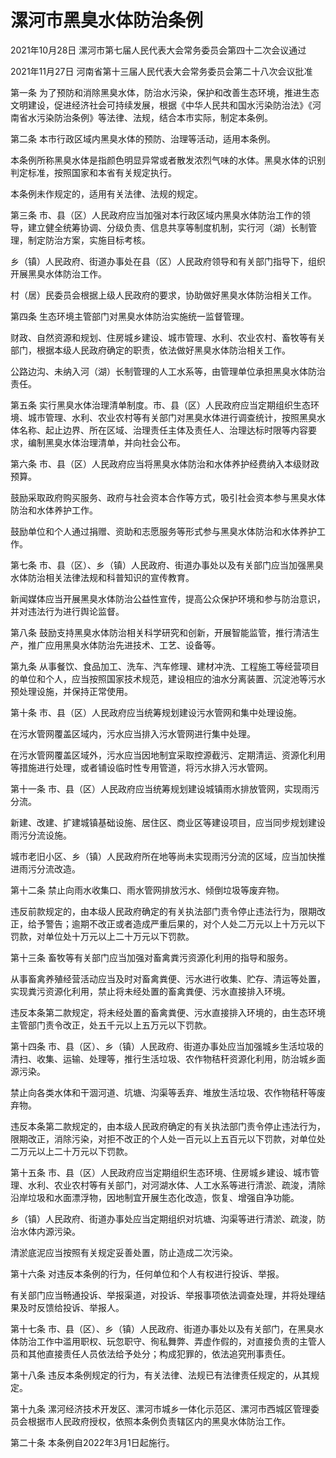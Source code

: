 # 漯河市黑臭水体防治条例

2021年10月28日 漯河市第七届人民代表大会常务委员会第四十二次会议通过

2021年11月27日 河南省第十三届人民代表大会常务委员会第二十八次会议批准



第一条 为了预防和消除黑臭水体，防治水污染，保护和改善生态环境，推进生态文明建设，促进经济社会可持续发展，根据《中华人民共和国水污染防治法》《河南省水污染防治条例》等法律、法规，结合本市实际，制定本条例。

第二条 本市行政区域内黑臭水体的预防、治理等活动，适用本条例。

本条例所称黑臭水体是指颜色明显异常或者散发浓烈气味的水体。黑臭水体的识别判定标准，按照国家和本省有关规定执行。

本条例未作规定的，适用有关法律、法规的规定。

第三条 市、县（区）人民政府应当加强对本行政区域内黑臭水体防治工作的领导，建立健全统筹协调、分级负责、信息共享等制度机制，实行河（湖）长制管理，制定防治方案，实施目标考核。

乡（镇）人民政府、街道办事处在县（区）人民政府领导和有关部门指导下，组织开展黑臭水体防治工作。

村（居）民委员会根据上级人民政府的要求，协助做好黑臭水体防治相关工作。

第四条 生态环境主管部门对黑臭水体防治实施统一监督管理。

财政、自然资源和规划、住房城乡建设、城市管理、水利、农业农村、畜牧等有关部门，根据本级人民政府确定的职责，依法做好黑臭水体防治相关工作。

公路边沟、未纳入河（湖）长制管理的人工水系等，由管理单位承担黑臭水体防治责任。

第五条 实行黑臭水体治理清单制度。市、县（区）人民政府应当定期组织生态环境、城市管理、水利、农业农村等有关部门对黑臭水体进行调查统计，按照黑臭水体名称、起止边界、所在区域、治理责任主体及责任人、治理达标时限等内容要求，编制黑臭水体治理清单，并向社会公布。

第六条 市、县（区）人民政府应当将黑臭水体防治和水体养护经费纳入本级财政预算。

鼓励采取政府购买服务、政府与社会资本合作等方式，吸引社会资本参与黑臭水体防治和水体养护工作。

鼓励单位和个人通过捐赠、资助和志愿服务等形式参与黑臭水体防治和水体养护工作。

第七条 市、县（区）、乡（镇）人民政府、街道办事处以及有关部门应当加强黑臭水体防治相关法律法规和科普知识的宣传教育。

新闻媒体应当开展黑臭水体防治公益性宣传，提高公众保护环境和参与防治意识，并对违法行为进行舆论监督。

第八条 鼓励支持黑臭水体防治相关科学研究和创新，开展智能监管，推行清洁生产，推广应用黑臭水体防治先进技术、工艺、设备等。

第九条 从事餐饮、食品加工、洗车、汽车修理、建材冲洗、工程施工等经营项目的单位和个人，应当按照国家技术规范，建设相应的油水分离装置、沉淀池等污水预处理设施，并保持正常使用。

第十条 市、县（区）人民政府应当统筹规划建设污水管网和集中处理设施。

在污水管网覆盖区域内，污水应当排入污水管网进行集中处理。

在污水管网覆盖区域外，污水应当因地制宜采取控源截污、定期清运、资源化利用等措施进行处理，或者铺设临时性专用管道，将污水排入污水管网。

第十一条 市、县（区）人民政府应当统筹规划建设城镇雨水排放管网，实现雨污分流。

新建、改建、扩建城镇基础设施、居住区、商业区等建设项目，应当同步规划建设雨污分流设施。

城市老旧小区、乡（镇）人民政府所在地等尚未实现雨污分流的区域，应当加快推进雨污分流改造。

第十二条 禁止向雨水收集口、雨水管网排放污水、倾倒垃圾等废弃物。

违反前款规定的，由本级人民政府确定的有关执法部门责令停止违法行为，限期改正，给予警告；逾期不改正或者造成严重后果的，对个人处二万元以上十万元以下罚款，对单位处十万元以上二十万元以下罚款。

第十三条 畜牧等有关部门应当加强对畜禽粪污资源化利用的指导和服务。

从事畜禽养殖经营活动应当及时对畜禽粪便、污水进行收集、贮存、清运等处置，实现粪污资源化利用，禁止将未经处置的畜禽粪便、污水直接排入环境。

违反本条第二款规定，将未经处置的畜禽粪便、污水直接排入环境的，由生态环境主管部门责令改正，处五千元以上五万元以下罚款。

第十四条 市、县（区）、乡（镇）人民政府、街道办事处应当加强城乡生活垃圾的清扫、收集、运输、处理等，推行生活垃圾、农作物秸秆资源化利用，防治城乡面源污染。

禁止向各类水体和干涸河道、坑塘、沟渠等丢弃、堆放生活垃圾、农作物秸秆等废弃物。

违反本条第二款规定的，由本级人民政府确定的有关执法部门责令停止违法行为，限期改正，消除污染，对拒不改正的个人处一百元以上五百元以下罚款，对单位处二万元以上二十万元以下罚款。

第十五条 市、县（区）人民政府应当定期组织生态环境、住房城乡建设、城市管理、水利、农业农村等有关部门，对河湖水体、人工水系等进行清淤、疏浚，清除沿岸垃圾和水面漂浮物，因地制宜开展生态化改造，恢复、增强自净功能。

乡（镇）人民政府、街道办事处应当定期组织对坑塘、沟渠等进行清淤、疏浚，防治水体内源污染。

清淤底泥应当按照有关规定妥善处置，防止造成二次污染。

第十六条 对违反本条例的行为，任何单位和个人有权进行投诉、举报。

有关部门应当畅通投诉、举报渠道，对投诉、举报事项依法调查处理，并将处理结果及时反馈给投诉、举报人。

第十七条 市、县（区）、乡（镇）人民政府、街道办事处以及有关部门，在黑臭水体防治工作中滥用职权、玩忽职守、徇私舞弊、弄虚作假的，对直接负责的主管人员和其他直接责任人员依法给予处分；构成犯罪的，依法追究刑事责任。

第十八条 违反本条例规定的行为，有关法律、法规已有法律责任规定的，从其规定。

第十九条 漯河经济技术开发区、漯河市城乡一体化示范区、漯河市西城区管理委员会根据市人民政府授权，依照本条例负责辖区内的黑臭水体防治工作。

第二十条 本条例自2022年3月1日起施行。